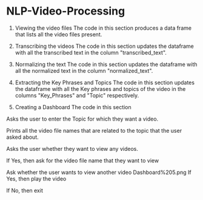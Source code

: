 # NLP-Video-Processing

1. Viewing the video files
The code in this section produces a data frame that lists all the video files present.

2. Transcribing the videos
The code in this section updates the dataframe with all the transcribed text in the column "transcribed_text". 

3. Normalizing the text
The code in this section updates the dataframe with all the normalized text in the column "normalized_text".

4. Extracting the Key Phrases and Topics
The code in this section updates the dataframe with all the Key phrases and topics of the video in the columns "Key_Phrases" and "Topic" respectively.

5. Creating a Dashboard
The code in this section

Asks the user to enter the Topic for which they want a video.


Prints all the video file names that are related to the topic that the user asked about.

Asks the user whether they want to view any videos.

If Yes, then ask for the video file name that they want to view

Ask whether the user wants to view another video Dashboard%205.png
If Yes, then play the video

If No, then exit

 

